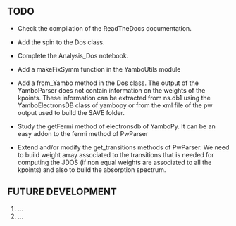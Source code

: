 
TODO
----

- Check the compilation of the ReadTheDocs documentation.

- Add the spin to the Dos class.

- Complete the Analysis_Dos notebook.

- Add a makeFixSymm function in the YamboUtils module

- Add a from_Yambo method in the Dos class. The output of the YamboParser does not contain
  information on the weights of the kpoints. These information can be extracted from ns.db1
  using the YamboElectronsDB class of yambopy or from the xml file of the pw output used to
  build the SAVE folder.

- Study the getFermi method of electronsdb of YamboPy. It can be an easy addon to the fermi method of PwParser

- Extend and/or modify the get_transitions methods of PwParser. We need to build weight array associated to the transitions
  that is needed for computing the JDOS (if non equal weights are associated to all the kpoints) and also to build the
  absorption spectrum.

FUTURE DEVELOPMENT
------------------

  1. ...
  2. ...
